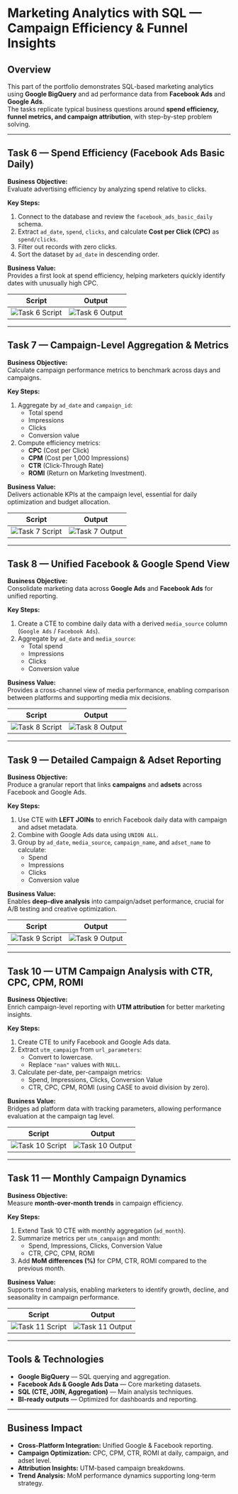 # Marketing Analytics with SQL — Campaign Efficiency & Funnel Insights

## Overview
This part of the portfolio demonstrates SQL-based marketing analytics using **Google BigQuery** and ad performance data from **Facebook Ads** and **Google Ads**.  
The tasks replicate typical business questions around **spend efficiency, funnel metrics, and campaign attribution**, with step-by-step problem solving.

---

## Task 6 — Spend Efficiency (Facebook Ads Basic Daily)

**Business Objective:**  
Evaluate advertising efficiency by analyzing spend relative to clicks.

**Key Steps:**
1. Connect to the database and review the `facebook_ads_basic_daily` schema.  
2. Extract `ad_date`, `spend`, `clicks`, and calculate **Cost per Click (CPC)** as `spend/clicks`.  
3. Filter out records with zero clicks.  
4. Sort the dataset by `ad_date` in descending order.  

**Business Value:**  
Provides a first look at spend efficiency, helping marketers quickly identify dates with unusually high CPC.

Script | Output
:---: | :---:
![Task 6 Script](docs/img19.png) | ![Task 6 Output](docs/img20.png)

---

## Task 7 — Campaign-Level Aggregation & Metrics

**Business Objective:**  
Calculate campaign performance metrics to benchmark across days and campaigns.

**Key Steps:**
1. Aggregate by `ad_date` and `campaign_id`:
   - Total spend  
   - Impressions  
   - Clicks  
   - Conversion value  
2. Compute efficiency metrics:
   - **CPC** (Cost per Click)  
   - **CPM** (Cost per 1,000 Impressions)  
   - **CTR** (Click-Through Rate)  
   - **ROMI** (Return on Marketing Investment).  

**Business Value:**  
Delivers actionable KPIs at the campaign level, essential for daily optimization and budget allocation.

Script | Output
:---: | :---:
![Task 7 Script](docs/img21.png) | ![Task 7 Output](docs/img22.png)

---

## Task 8 — Unified Facebook & Google Spend View

**Business Objective:**  
Consolidate marketing data across **Google Ads** and **Facebook Ads** for unified reporting.

**Key Steps:**
1. Create a CTE to combine daily data with a derived `media_source` column (`Google Ads` / `Facebook Ads`).  
2. Aggregate by `ad_date` and `media_source`:  
   - Total spend  
   - Impressions  
   - Clicks  
   - Conversion value  

**Business Value:**  
Provides a cross-channel view of media performance, enabling comparison between platforms and supporting media mix decisions.

Script | Output
:---: | :---:
![Task 8 Script](docs/img23.png) | ![Task 8 Output](docs/img24.png)

---

## Task 9 — Detailed Campaign & Adset Reporting

**Business Objective:**  
Produce a granular report that links **campaigns** and **adsets** across Facebook and Google Ads.

**Key Steps:**
1. Use CTE with **LEFT JOINs** to enrich Facebook daily data with campaign and adset metadata.  
2. Combine with Google Ads data using `UNION ALL`.  
3. Group by `ad_date`, `media_source`, `campaign_name`, and `adset_name` to calculate:  
   - Spend  
   - Impressions  
   - Clicks  
   - Conversion value  

**Business Value:**  
Enables **deep-dive analysis** into campaign/adset performance, crucial for A/B testing and creative optimization.

Script | Output
:---: | :---:
![Task 9 Script](docs/img25.png) | ![Task 9 Output](docs/img26.png)

---

## Task 10 — UTM Campaign Analysis with CTR, CPC, CPM, ROMI

**Business Objective:**  
Enrich campaign-level reporting with **UTM attribution** for better marketing insights.

**Key Steps:**
1. Create CTE to unify Facebook and Google Ads data.  
2. Extract `utm_campaign` from `url_parameters`:  
   - Convert to lowercase.  
   - Replace `"nan"` values with `NULL`.  
3. Calculate per-date, per-campaign metrics:  
   - Spend, Impressions, Clicks, Conversion Value  
   - CTR, CPC, CPM, ROMI (using CASE to avoid division by zero).  

**Business Value:**  
Bridges ad platform data with tracking parameters, allowing performance evaluation at the campaign tag level.

Script | Output
:---: | :---:
![Task 10 Script](docs/img27.png) | ![Task 10 Output](docs/img28.png)

---

## Task 11 — Monthly Campaign Dynamics

**Business Objective:**  
Measure **month-over-month trends** in campaign efficiency.

**Key Steps:**
1. Extend Task 10 CTE with monthly aggregation (`ad_month`).  
2. Summarize metrics per `utm_campaign` and month:  
   - Spend, Impressions, Clicks, Conversion Value  
   - CTR, CPC, CPM, ROMI  
3. Add **MoM differences (%)** for CPM, CTR, ROMI compared to the previous month.  

**Business Value:**  
Supports trend analysis, enabling marketers to identify growth, decline, and seasonality in campaign performance.

Script | Output
:---: | :---:
![Task 11 Script](docs/img29.png) | ![Task 11 Output](docs/img30.png)

---

## Tools & Technologies
- **Google BigQuery** — SQL querying and aggregation.  
- **Facebook Ads & Google Ads Data** — Core marketing datasets.  
- **SQL (CTE, JOIN, Aggregation)** — Main analysis techniques.  
- **BI-ready outputs** — Optimized for dashboards and reporting.

---

## Business Impact
- **Cross-Platform Integration:** Unified Google & Facebook reporting.  
- **Campaign Optimization:** CPC, CPM, CTR, ROMI at daily, campaign, and adset level.  
- **Attribution Insights:** UTM-based campaign breakdowns.  
- **Trend Analysis:** MoM performance dynamics supporting long-term strategy.  
